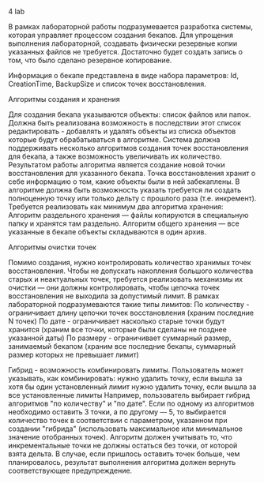 4 lab

В рамках лабораторной работы подразумевается разработка системы, которая управляет процессом создания бекапов. Для упрощения выполнения лабораторной, создавать физически резервные копии указанных файлов не требуется. Достаточно будет создать запись о том, что было сделано резервное копирование.

Информация о бекапе представлена в виде набора параметров: Id, CreationTime, BackupSize и список точек восстановления.

Алгоритмы создания и хранения

Для создания бекапа указываются объекты: список файлов или папок. Должна быть реализована возможность в последствии этот список редактировать - добавлять и удалять объекты из списка объектов которые будут обрабатываться в алгоритме. Система должна поддерживать несколько алгоритмов создания точек восстановления для бекапа, а также возможность увеличивать их количество. Результатом работы алгоритма является создание новой точки восстановления для указанного бекапа. Точка восстановления хранит о себе информацию о том, какие объекты были в ней забекаплены. В алгоритме должна быть возможность указать требуется ли создать полноценную точку или только дельту с прошлого раза (т.е. инкремент). Требуется реализовать как минимум два алгоритма хранения: Алгоритм раздельного хранения — файлы копируются в специальную папку и хранятся там раздельно. Алгоритм общего хранения — все указанные в бекапе объекты складываются в один архив.

Алгоритмы очистки точек

Помимо создания, нужно контролировать количество хранимых точек восстановления. Чтобы не допускать накопления большого количества старых и неактуальных точек, требуется реализовать механизмы их очистки — они должны контролировать, чтобы цепочка точек восстановления не выходила за допустимый лимит. В рамках лабораторной подразумеваются такие типы лимитов: По количеству - ограничивает длину цепочки точек восстановления (храним последние N точек) По дате - ограничивает насколько старые точки будут хранится (храним все точки, которые были сделаны не позднее указанной даты) По размеру - ограничивает суммарный размер, занимаемый бекапом (храним все последние бекапы, суммарный размер которых не превышает лимит)

Гибрид - возможность комбинировать лимиты. Пользователь может указывать, как комбинировать: нужно удалить точку, если вышла за хотя бы один установленный лимит нужно удалить точку, если вышла за все установленные лимиты Например, пользователь выбирает гибрид алгоритмов "по количеству" и "по дате". Если по одному из алгоритмов необходимо оставить 3 точки, а по другому — 5, то выбирается количество точек в соответствии с параметром, указанном при создании "гибрида" (использовать максимальное или минимальное значение отобранных точек). Алгоритм должен учитывать то, что инкрементальные точки не должны остаться без точки, от которой взята дельта. В случае, если пришлось оставить точек больше, чем планировалось, результат выполнения алгоритма должен вернуть соответствующее предупреждение.
